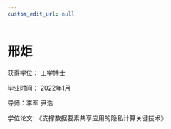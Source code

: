 ```yaml
---
custom_edit_url: null
---
```


# 邢炬

获得学位： 工学博士

毕业时间： 2022年1月

导师：李军 尹浩

学位论文: 《支撑数据要素共享应用的隐私计算关键技术》
